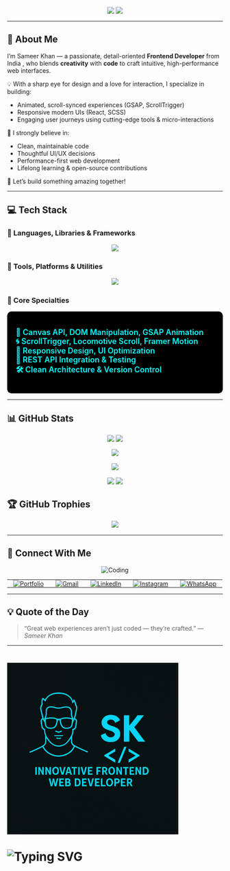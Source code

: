 <!-- Banner -->
<p align="center">
  <img src="https://capsule-render.vercel.app/api?type=waving&color=00ffff&height=200&section=header&text=Hey%20👋%20I'm%20Sameer%20Khan&fontColor=0d1117&fontSize=45&fontAlignY=35&desc=Innovative%20Frontend%20Web%20Developer&descSize=18&descAlign=62" />
  
  <img src="https://readme-typing-svg.demolab.com/?lines=Pixel+Perfect+Designer;Creative+Problem+Solver;Tech+Enthusiast;Always+Learning&center=true&width=500&height=30&color=00FFFF&size=20">
</p>

---

## 🧠 About Me

I’m Sameer Khan — a passionate, detail-oriented **Frontend Developer** from India , who blends **creativity** with **code** to craft intuitive, high-performance web interfaces.  

💡 With a sharp eye for design and a love for interaction, I specialize in building:
- Animated, scroll-synced experiences (GSAP, ScrollTrigger)
- Responsive modern UIs (React, SCSS)
- Engaging user journeys using cutting-edge tools & micro-interactions

🎯 I strongly believe in:
- Clean, maintainable code
- Thoughtful UI/UX decisions
- Performance-first web development
- Lifelong learning & open-source contributions

🚀 Let’s build something amazing together!

---

## 💻 Tech Stack

### 🚀 Languages, Libraries & Frameworks
<p align="center">
  <img src="https://skillicons.dev/icons?i=html,css,js,react,nextjs,nodejs,mongodb,tailwind,bootstrap,scss,mui,gsap" />
</p>



### 🧰 Tools, Platforms & Utilities
<p align="center">
  <img src="https://skillicons.dev/icons?i=vscode,git,github,netlify,vercel,npm,postman,figma,webpack,babel,eslint,prettier" />
</p>


### 🎯 Core Specialties
<div style="background-color:#000000; padding: 20px; border-radius: 10px;">
  <ul style="list-style: none; padding-left: 0; font-size: 18px; color: #00FFFF; font-weight: 600;">
    <li>💠 Canvas API, DOM Manipulation, GSAP Animation</li>
    <li>🌀 ScrollTrigger, Locomotive Scroll, Framer Motion</li>
    <li>📱 Responsive Design, UI Optimization</li>
    <li>🔗 REST API Integration & Testing</li>
    <li>🛠️ Clean Architecture & Version Control</li>
  </ul>
</div>


---

## 📊 GitHub Stats

<p align="center">
 <img src="https://github-profile-summary-cards.vercel.app/api/cards/most-commit-language?username=hey-itz-sameerkhan&theme=tokyonight" />
  <img src="https://github-profile-summary-cards.vercel.app/api/cards/stats?username=hey-itz-sameerkhan&theme=tokyonight" />
</p>


<p align="center">
  <img src="https://github-readme-stats.vercel.app/api?username=hey-itz-sameerkhan&show_icons=true&theme=tokyonight&hide_border=true" height="180px"/>
</p>

<p align="center">
  <img src="https://github-profile-summary-cards.vercel.app/api/cards/profile-details?username=hey-itz-sameerkhan&theme=tokyonight"/>
</p>

<p align="center">
  <img src="https://github-profile-summary-cards.vercel.app/api/cards/repos-per-language?username=hey-itz-sameerkhan&theme=tokyonight" />
  <img src="https://github-profile-summary-cards.vercel.app/api/cards/productive-time?username=hey-itz-sameerkhan&theme=tokyonight&utcOffset=5.5" />
</p>


## 🏆 GitHub Trophies

<p align="center">
  <img src="https://github-profile-trophy.vercel.app/?username=hey-itz-sameerkhan&theme=darkhub&no-frame=true&column=8&margin-w=10" />
</p>

---

## 🤝 Connect With Me

<p align="center">
  <img src="https://media.giphy.com/media/qgQUggAC3Pfv687qPC/giphy.gif" width="400" alt="Coding" />
</p>

<table align="center">
  <tr>
    <td align="center" style="padding: 0 14px;">
      <a href="https://sameerkhanport.netlify.app/" target="_blank">
        <img src="https://img.icons8.com/fluency/48/domain.png" alt="Portfolio" />
      </a>
    </td>
    <td align="center" style="padding: 0 14px;">
      <a href="mailto:sameerkhan172003@gmail.com">
        <img src="https://img.icons8.com/color/48/gmail-new.png" alt="Gmail" />
      </a>
    </td>
    <td align="center" style="padding: 0 14px;">
      <a href="https://linkedin.com/in/sameerkhan2003" target="_blank">
        <img src="https://img.icons8.com/color/48/linkedin.png" alt="LinkedIn" />
      </a>
    </td>
    <td align="center" style="padding: 0 14px;">
      <a href="https://www.instagram.com/the_samee_khan1/" target="_blank">
        <img src="https://img.icons8.com/color/48/instagram-new.png" alt="Instagram" />
      </a>
    </td>
    <td align="center" style="padding: 0 14px;">
      <a href="https://wa.me/919068446055" target="_blank">
        <img src="https://img.icons8.com/color/48/whatsapp.png" alt="WhatsApp" />
      </a>
    </td>
  </tr>
</table>

---

## 💡 Quote of the Day

> “Great web experiences aren’t just coded — they’re crafted.” — *Sameer Khan*

---


<h1 >
  <img src="Remove the text _SAM.png" width="400px" />
  <br/>
<p>
  <img src="https://readme-typing-svg.herokuapp.com?font=Fira+Code&size=24&pause=1000&color=FFFFFF&width=435&lines=Crafted+with+💙+by+Sameer+Khan" alt="Typing SVG" />
</p>
</h1>



